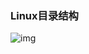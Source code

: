 ### Linux目录结构

![img](https://www.runoob.com/wp-content/uploads/2014/06/003vPl7Rty6E8kZRlAEdc690.jpg) 